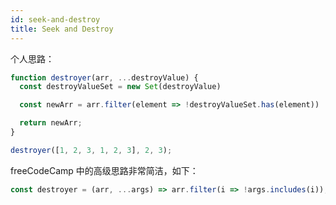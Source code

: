 ```yaml
---
id: seek-and-destroy
title: Seek and Destroy
---
```


个人思路：

```js
function destroyer(arr, ...destroyValue) {
  const destroyValueSet = new Set(destroyValue)

  const newArr = arr.filter(element => !destroyValueSet.has(element))

  return newArr;
}

destroyer([1, 2, 3, 1, 2, 3], 2, 3);
```

freeCodeCamp 中的高级思路非常简洁，如下：

```js
const destroyer = (arr, ...args) => arr.filter(i => !args.includes(i));
```
